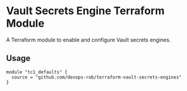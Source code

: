 # Vault Secrets Engine Terraform Module

A Terraform module to enable and configure Vault secrets engines.

## Usage

```shell script
module "tc1_defaults" {
  source = "github.com/devops-rob/terraform-vault-secrets-engines"
}
```
